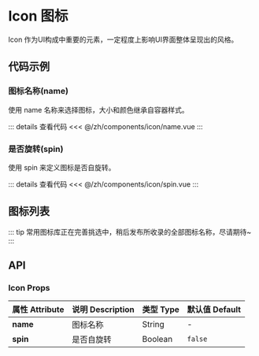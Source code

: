 # Icon 图标

Icon 作为UI构成中重要的元素，一定程度上影响UI界面整体呈现出的风格。

<script setup>
import Name from './name.vue'
import Spin from './spin.vue'
</script>

## 代码示例

### 图标名称(name)

使用 name 名称来选择图标，大小和颜色继承自容器样式。

<div class="demo-block">

<Name />

::: details 查看代码
<<< @/zh/components/icon/name.vue
:::

</div>

### 是否旋转(spin)

使用 spin 来定义图标是否自旋转。

<div class="demo-block">

<Spin />

::: details 查看代码
<<< @/zh/components/icon/spin.vue
:::

</div>

## 图标列表

::: tip
常用图标库正在完善挑选中，稍后发布所收录的全部图标名称，尽请期待~
:::

## API

### Icon Props

| 属性 Attribute | 说明 Description | 类型 Type | 默认值 Default |
| -------------- | ---------------- | --------- | -------------- |
| **name**       | 图标名称         | String    | -              |
| **spin**       | 是否自旋转       | Boolean   | `false`        |
